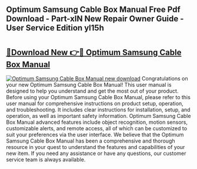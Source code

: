 ## Optimum Samsung Cable Box Manual Free Pdf Download - Part-xIN New Repair Owner Guide - User Service Edition yl15h

# <h2><a href="http://bc22659.oget.top/?id=Optimum+Samsung+Cable+Box+Manual">🔗Download New 👉🔴 Optimum Samsung Cable Box Manual</a></h2>

[![Optimum Samsung Cable Box Manual new download](https://i.imgur.com/5g1atiW.png)](http://bc22659.oget.top/?id=Optimum+Samsung+Cable+Box+Manual)
Congratulations on your new Optimum Samsung Cable Box Manual! This user manual is designed to help you understand and get the most out of your product. Before using your Optimum Samsung Cable Box Manual, please refer to this user manual for comprehensive instructions on product setup, operation, and troubleshooting. It includes clear instructions for installation, setup, and operation, as well as important safety information. Optimum Samsung Cable Box Manual advanced features include object recognition, motion sensors, customizable alerts, and remote access, all of which can be customized to suit your preferences via the user interface. We believe that the Optimum Samsung Cable Box Manual has been a comprehensive and thorough resource in your quest to understand the features and capabilities of your new item. If you need any assistance or have any questions, our customer service team is always available.
